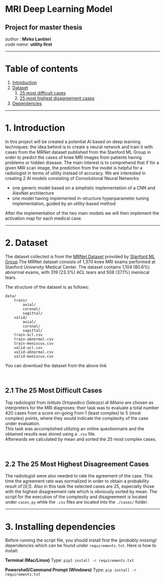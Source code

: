 # MRI Deep Learning Model
## Project for master thesis

*author* : **Mirko Lantieri** <br>
*code name*: **utility first** <br>

---
# Table of contents
1. [Introduction](#introduction)
2. [Dataset](#dataset)
    1. [25 most difficult cases](#difficult_cases)
    2. [25 most highest disagreement cases](#disagreement)
3. [Dependencies](#dependencies)


---
# 1. Introduction <a name="introduction"></a>
In this project will be created a potential AI based on deep learning techniques: 
the idea behind is to create a neural network and train it with cases from
the MRNet dataset published from the Stanford ML Group in order to predict the cases of knee MRI images
from patients having problems or hidden disease. The main interest is to 
comprehend that if for a given MRI scan image, the prediction from the
model is helpful for a radiologist in terms of utility instead of accuracy. We are interested in creating 2 AI models consisting of 
Convolutional Neural Networks:
* one generic model based on a simplistic implementation of a CNN and AlexNet architecture
* one model having implemented in-structure hyperparameter tuning implementation, guided by an utility-based method

 
After the implementation of the two main models we will then implement the
activation map for each medical case.

---

# 2. Dataset <a name="dataset"></a>
The dataset collected is from the [MRNet Dataset](https://stanfordmlgroup.github.io/competitions/mrnet/) provided by [Stanford ML Group](https://stanfordmlgroup.github.io/)
The MRNet dataset consists of 1,370 knee MRI exams performed at Stanford
 University Medical Center. The dataset contains 1,104 (80.6%) abnormal 
 exams, with 319 (23.3%) ACL tears and 508 (37.1%) meniscal tears.

 The structure of the dataset is as follows:



    data/
        train/
            axial/
            coronal/
            sagittal/
        valid/
            axial/
            coronal/
            sagittal/
        train-acl.csv
        train-abnormal.csv
        train-meniscus.csv
        valid-acl.csv
        valid-abnormal.csv
        valid-meniscus.csv
    
You can download the dataset from the above link

<br>

## 2.1 The 25 Most Difficult Cases <a name="difficult_cases"></a>
Top radiologist from *Istituto Ortopedico Galeazzi di Milano* 
are chosen as interpreters for the MRI diagnoses: their task was to evaluate a total number 420 cases from a score on-going
from 1 (least complex) to 5 (most complex) points, where they would indicate the complexity
of the case under evaluation. <br>
This task was accomplished utilizing an online questionnaire 
and the obtained results was stored using a `.csv` file.
<br> Afterwards we calculated by mean and sorted the 25 most
complex cases.

<br>

## 2.2 The 25 Most Highest Disagreement Cases <a name="disagreement"></a>
The radiologist were also needed to rate the agreement of the case.
This time the agreement rate was normalized in order to obtain 
a probability result of [0,1]. Also in this task the selected
cases are 25, especially those with the highest disagreement
rate which is obviously sorted by mean.
The script for the execution of the complexity and disagreement
is located under `cases.py` while the `.csv` files are located
into the `./cases/` folder. 


---

# 3. Installing dependencies <a name="dependencies"></a>
Before running the script file, you should install first the *(probably missing)*
dependencies which can be found under 
`requirements.txt`. Here is how to install:

**Terminal (Mac/Linux)**
Type: `pip3 install -r requirements.txt` 


**Powershell/Command Prompt (Windows)**
Type: `pip install -r requirements.txt`


